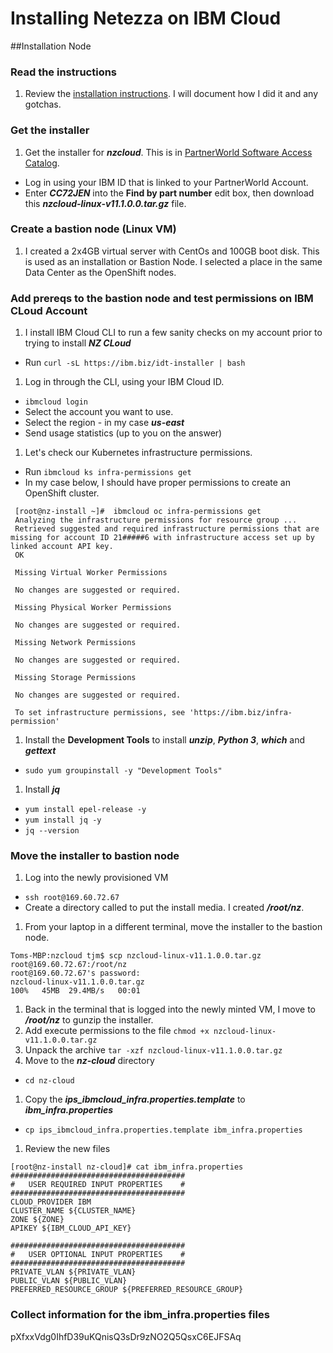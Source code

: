 # Installing Netezza on IBM Cloud
##Installation Node
### Read the instructions
1. Review the [installation instructions](https://www.ibm.com/support/knowledgecenter/SSTNZ3/com.ibm.ips.doc/postgresql/admin/adm_nps_cloud_ibm.html).  I will document how I did it and any gotchas.
### Get the installer
1. Get the installer for ***nzcloud***.  This is in [PartnerWorld Software Access Catalog](https://www.ibm.com/partnerworld/program/benefits/software-access-catalog).
 - Log in using your IBM ID that is linked to your PartnerWorld Account.    
 - Enter ***CC72JEN*** into the **Find by part number** edit box, then download this ***nzcloud-linux-v11.1.0.0.tar.gz*** file.
### Create a bastion node (Linux VM)
1. I created a 2x4GB virtual server with CentOs and 100GB boot disk. This is used as an installation or Bastion Node.   I selected a place in the same Data Center as the OpenShift nodes.

### Add prereqs to the bastion node and test permissions on IBM CLoud Account
1. I install IBM Cloud CLI to run a few sanity checks on my account prior to trying to install ***NZ CLoud***
 - Run `curl -sL https://ibm.biz/idt-installer | bash`
1. Log in through the CLI, using your IBM Cloud ID.
  - `ibmcloud login`
  - Select the account you want to use.
  - Select the region - in my case ***us-east***
  - Send usage statistics (up to you on the answer)
1. Let's check our Kubernetes infrastructure permissions.
 - Run `ibmcloud ks infra-permissions get`
 - In my case below, I should have proper permissions to create an OpenShift cluster.
 ~~~
  [root@nz-install ~]#  ibmcloud oc infra-permissions get
  Analyzing the infrastructure permissions for resource group ...
  Retrieved suggested and required infrastructure permissions that are missing for account ID 21#####6 with infrastructure access set up by linked account API key.
  OK

  Missing Virtual Worker Permissions

  No changes are suggested or required.

  Missing Physical Worker Permissions

  No changes are suggested or required.

  Missing Network Permissions

  No changes are suggested or required.

  Missing Storage Permissions

  No changes are suggested or required.

  To set infrastructure permissions, see 'https://ibm.biz/infra-permission'
  ~~~
1. Install the **Development Tools** to install ***unzip***, ***Python 3***, ***which*** and ***gettext***
 - `sudo yum groupinstall -y "Development Tools"`
1. Install ***jq***
  - `yum install epel-release -y`
  - `yum install jq -y`
  - `jq --version`

### Move the installer to bastion node
1. Log into the newly provisioned VM
  - `ssh root@169.60.72.67`
  - Create a directory called to put the install media. I created ***/root/nz***.
1. From your laptop in a different terminal, move the installer to the bastion node.
~~~
Toms-MBP:nzcloud tjm$ scp nzcloud-linux-v11.1.0.0.tar.gz root@169.60.72.67:/root/nz
root@169.60.72.67's password:
nzcloud-linux-v11.1.0.0.tar.gz                                                                                                                             100%   45MB  29.4MB/s   00:01    
~~~
1. Back in the terminal that is logged into the newly minted VM, I move to ***/root/nz*** to gunzip the installer.
1. Add execute permissions to the file `chmod +x nzcloud-linux-v11.1.0.0.tar.gz `
1. Unpack the archive `tar -xzf nzcloud-linux-v11.1.0.0.tar.gz`
1. Move to the ***nz-cloud*** directory
 - `cd nz-cloud`
1. Copy the ***ips_ibmcloud_infra.properties.template*** to ***ibm_infra.properties***
 - `cp ips_ibmcloud_infra.properties.template ibm_infra.properties`
1. Review the new files
~~~
[root@nz-install nz-cloud]# cat ibm_infra.properties
#######################################
#   USER REQUIRED INPUT PROPERTIES    #
#######################################
CLOUD_PROVIDER IBM
CLUSTER_NAME ${CLUSTER_NAME}
ZONE ${ZONE}
APIKEY ${IBM_CLOUD_API_KEY}

#######################################
#   USER OPTIONAL INPUT PROPERTIES    #
#######################################
PRIVATE_VLAN ${PRIVATE_VLAN}
PUBLIC_VLAN ${PUBLIC_VLAN}
PREFERRED_RESOURCE_GROUP ${PREFERRED_RESOURCE_GROUP}
~~~  

### Collect information for the ibm_infra.properties files



 pXfxxVdg0IhfD39uKQnisQ3sDr9zNO2Q5QsxC6EJFSAq
